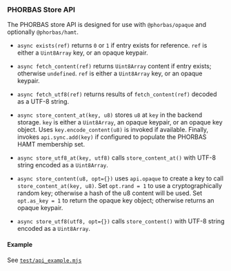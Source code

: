 ### PHORBAS Store API

The PHORBAS store API is designed for use with `@phorbas/opaque` and optionally `@phorbas/hamt`.

- `async exists(ref)` returns `0` or `1` if entry exists for reference.
    `ref` is either a `Uint8Array` key, or an opaque keypair.

- `async fetch_content(ref)` returns `Uint8Array` content if entry exists; otherwise `undefined`.
    `ref` is either a `Uint8Array` key, or an opaque keypair.

- `async fetch_utf8(ref)` returns results of `fetch_content(ref)` decoded as a UTF-8 string.

- `async store_content_at(key, u8)` stores `u8` at `key` in the backend storage.
    `key` is either a `Uint8Array`, an opaque keypair, or an opaque key object.
    Uses `key.encode_content(u8)` is invoked if available.
    Finally, invokes `api.sync.add(key)` if configured to populate the PHORBAS HAMT membership set.

- `async store_utf8_at(key, utf8)` calls `store_content_at()` with UTF-8 string encoded as a `Uint8Array`.

- `async store_content(u8, opt={})` uses `api.opaque` to create a key to call `store_content_at(key, u8)`.
    Set `opt.rand = 1` to use a cryptographically random key; otherwise a hash of the u8 content will be used.
    Set `opt.as_key = 1` to return the opaque key object; otherwise returns an opaque keypair.

- `async store_utf8(utf8, opt={})` calls `store_content()` with UTF-8 string encoded as a `Uint8Array`.


#### Example

See [`test/api_example.mjs`](../test/api_example.mjs)

